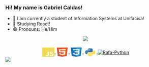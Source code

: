 ### Hi! My name is Gabriel Caldas!

- 🔭 I am currently a student of Information Systems at Unifacisa!
- 🌱 Studying React!
- 😄 Pronouns: He/Him

<div align="center">
  <a href="https://github.com/GabCaldas">
  <img height=180em src="https://github-readme-stats.vercel.app/api?username=GabCaldas">
</div>

</div>

<div align="center" style="display: inline_block"><br>
  <img align="center" alt="Rafa-Js" height="30" width="40" src="https://raw.githubusercontent.com/devicons/devicon/master/icons/javascript/javascript-plain.svg">
  <img align="center" alt="Rafa-HTML" height="30" width="40" src="https://raw.githubusercontent.com/devicons/devicon/master/icons/html5/html5-original.svg">
  <img align="center" alt="Rafa-CSS" height="30" width="40" src="https://raw.githubusercontent.com/devicons/devicon/master/icons/css3/css3-original.svg">
  <img align="center" alt="Rafa-Python" height="30" width="40" src="https://raw.githubusercontent.com/devicons/devicon/master/icons/python/python-original.svg">
   <img align="center" alt="Rafa-Python" height="30" width="40" src="https://cdn.jsdelivr.net/gh/devicons/devicon/icons/java/java-original.svg" />
</div>

<div>
<a href="https://www.linkedin.com/in/gabriel-caldas-2570a5235/"> <img src=https://img.shields.io/badge/LinkedIn-0077B5?style=for-the-badge&logo=linkedin&logoColor=white </a>
</div>
  

